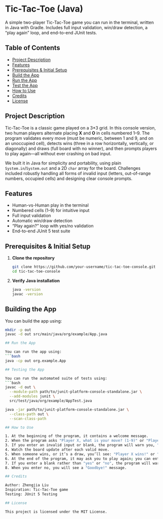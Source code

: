 # Tic-Tac-Toe (Java)

A simple two-player Tic-Tac-Toe game you can run in the terminal, written in Java with Gradle. Includes full input validation, win/draw detection, a “play again” loop, and end-to-end JUnit tests.

## Table of Contents

- [Project Description](#project-description)  
- [Features](#features)  
- [Prerequisites & Initial Setup](#prerequisites--initial-setup)  
- [Build the App](#build-the-app)  
- [Run the App](#run-the-app)  
- [Test the App](#test-the-app)  
- [How to Use](#how-to-use)  
- [Credits](#credits)  
- [License](#license)  

## Project Description

Tic-Tac-Toe is a classic game played on a 3*3 grid. In this console version, two human players alternate placing **X** and **O** in cells numbered 1–9. The program validates every move (must be numeric, between 1 and 9, and on an unoccupied cell), detects wins (three in a row horizontally, vertically, or diagonally) and draws (full board with no winner), and then prompts players to play again—all without ever crashing on bad input.

We built it in Java for simplicity and portability, using plain `System.in`/`System.out` and a 2D `char` array for the board. Challenges included robustly handling all forms of invalid input (letters, out-of-range numbers, occupied cells) and designing clear console prompts.

## Features

- Human-vs-Human play in the terminal  
- Numbered cells (1–9) for intuitive input  
- Full input validation  
- Automatic win/draw detection  
- “Play again?” loop with yes/no validation  
- End-to-end JUnit 5 test suite  

## Prerequisites & Initial Setup

1. **Clone the repository**  
   ```bash
   git clone https://github.com/your-username/tic-tac-toe-console.git
   cd tic-tac-toe-console

2. **Verify Java installation**
   ```bash
   java -version
   javac -version

## Building the App

You can build the app using:
```bash
mkdir -p out
javac -d out src/main/java/org/example/App.java

## Run the App

You can run the app using: 
```bash
java -cp out org.example.App

## Testing the App

You can run the automated suite of tests using:
```bash
javac -d out \
  --module-path path/to/junit-platform-console-standalone.jar \
  --add-modules junit \
  src/test/java/org/example/AppTest.java

java -jar path/to/junit-platform-console-standalone.jar \
  --class-path out \
  --scan-class-path

## How to Use

1. At the beginning of the program, it contains a welcome message. 
2. When the program asks "Player X, what is your move? (1-9)" or "Player O, what is your move? (1-9)", please enter a move by typing the number from 1 to 9.
3. If you enter an invalid input or blank, the program will warn you, "This is not a valid move. Try again."
4. Watch the board update after each valid move.
5. When someone wins, or it’s a draw, you’ll see: "Player X wins!" or "Player O wins!" or "The game ended in a tie!"
6. At the end of the program, it may ask you to play again; you can enter yes or no.
7. If you enter a blank rather than "yes" or "no", the program will warn you, "That is not a valid entry!"
8. When you enter no, you will see a "Goodbye!" message.

## Credits

Author: Zhengjia Liu
Inspiration: Tic-Tac-Toe game
Testing: JUnit 5 Testing

## License

This project is licensed under the MIT License.
